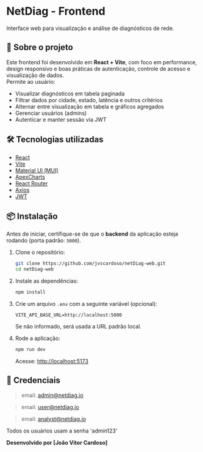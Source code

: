 # NetDiag - Frontend

Interface web para visualização e análise de diagnósticos de rede.  

## 🧠 Sobre o projeto

Este frontend foi desenvolvido em **React + Vite**, com foco em performance, design responsivo e boas práticas de autenticação, controle de acesso e visualização de dados.  
Permite ao usuário:

- Visualizar diagnósticos em tabela paginada
- Filtrar dados por cidade, estado, latência e outros critérios
- Alternar entre visualização em tabela e gráficos agregados
- Gerenciar usuários (admins)
- Autenticar e manter sessão via JWT

## 🛠️ Tecnologias utilizadas

- [React](https://react.dev/)
- [Vite](https://vitejs.dev/)
- [Material UI (MUI)](https://mui.com/)
- [ApexCharts](https://apexcharts.com/)
- [React Router](https://reactrouter.com/)
- [Axios](https://axios-http.com/)
- [JWT](https://jwt.io/)

## 📦 Instalação

Antes de iniciar, certifique-se de que o **backend** da aplicação esteja rodando (porta padrão: `5000`).

1. Clone o repositório:
   ```bash
   git clone https://github.com/jvscardoso/netDiag-web.git
   cd netDiag-web
   ```

2. Instale as dependências:
   ```bash
   npm install
   ```

3. Crie um arquivo `.env` com a seguinte variável (opcional):
   ```env
   VITE_API_BASE_URL=http://localhost:5000
   ```

   Se não informado, será usada a URL padrão local.

4. Rode a aplicação:
   ```bash
   npm run dev
   ```

   Acesse: [http://localhost:5173](http://localhost:5173)


## 🔑 Credenciais

>email: admin@netdiag.io

>email: user@netdiag.io

>email: analyst@netdiag.io

Todos os usuários usam a senha 'admin123'

**Desenvolvido por [João Vitor Cardoso]**
